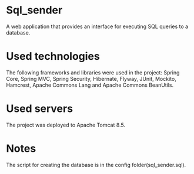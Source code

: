 # Sql_sender
A web application that provides an interface for executing SQL queries to a database. 

# Used technologies
The following frameworks and libraries were used in the project: Spring Core, Spring MVC, Spring Security, Hibernate, Flyway, JUnit, Mockito, Hamcrest, Apache Commons Lang and Apache Commons BeanUtils.

# Used servers
The project was deployed to Apache Tomcat 8.5.

# Notes
The script for creating the database is in the config folder(sql_sender.sql).
